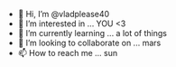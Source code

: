 - 👋 Hi, I’m @vladplease40
- 👀 I’m interested in ... YOU <3
- 🌱 I’m currently learning ... a lot of things
- 💞️ I’m looking to collaborate on ... mars
- 📫 How to reach me ... sun

<!---
vladplease40/vladplease40 is a ✨ special ✨ repository because its `README.md` (this file) appears on your GitHub profile.
You can click the Preview link to take a look at your changes.
--->
